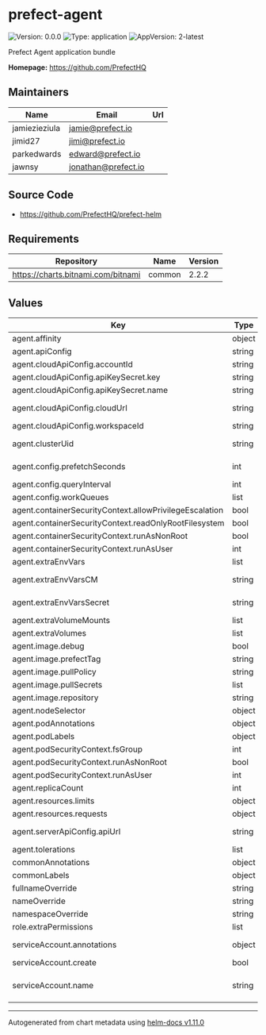 # prefect-agent

![Version: 0.0.0](https://img.shields.io/badge/Version-0.0.0-informational?style=flat-square) ![Type: application](https://img.shields.io/badge/Type-application-informational?style=flat-square) ![AppVersion: 2-latest](https://img.shields.io/badge/AppVersion-2--latest-informational?style=flat-square)

Prefect Agent application bundle

**Homepage:** <https://github.com/PrefectHQ>

## Maintainers

| Name | Email | Url |
| ---- | ------ | --- |
| jamiezieziula | <jamie@prefect.io> |  |
| jimid27 | <jimi@prefect.io> |  |
| parkedwards | <edward@prefect.io> |  |
| jawnsy | <jonathan@prefect.io> |  |

## Source Code

* <https://github.com/PrefectHQ/prefect-helm>

## Requirements

| Repository | Name | Version |
|------------|------|---------|
| https://charts.bitnami.com/bitnami | common | 2.2.2 |

## Values

| Key | Type | Default | Description |
|-----|------|---------|-------------|
| agent.affinity | object | `{}` | affinity for agent pods assignment |
| agent.apiConfig | string | `"cloud"` | one of 'cloud' or 'server' |
| agent.cloudApiConfig.accountId | string | `""` | prefect account ID |
| agent.cloudApiConfig.apiKeySecret.key | string | `"key"` | prefect API secret key |
| agent.cloudApiConfig.apiKeySecret.name | string | `"prefect-api-key"` | prefect API secret name |
| agent.cloudApiConfig.cloudUrl | string | `"https://api.prefect.cloud/api"` | prefect cloud API url; the full URL is constructed as https://cloudUrl/accounts/accountId/workspaces/workspaceId |
| agent.cloudApiConfig.workspaceId | string | `""` | prefect workspace ID |
| agent.clusterUid | string | `""` | unique cluster identifier, if none is provided this value will be infered at time of helm install |
| agent.config.prefetchSeconds | int | `10` | when querying for runs, how many seconds in the future can they be scheduled |
| agent.config.queryInterval | int | `5` | how often the agent will query for runs |
| agent.config.workQueues | list | `["default"]` | names of prefect workqueues the agent will poll |
| agent.containerSecurityContext.allowPrivilegeEscalation | bool | `false` | set agent containers' security context allowPrivilegeEscalation |
| agent.containerSecurityContext.readOnlyRootFilesystem | bool | `true` | set agent containers' security context readOnlyRootFilesystem |
| agent.containerSecurityContext.runAsNonRoot | bool | `true` | set agent containers' security context runAsNonRoot |
| agent.containerSecurityContext.runAsUser | int | `1001` | set agent containers' security context runAsUser |
| agent.extraEnvVars | list | `[]` | array with extra environment variables to add to agent nodes |
| agent.extraEnvVarsCM | string | `""` | name of existing ConfigMap containing extra env vars to add to agent nodes |
| agent.extraEnvVarsSecret | string | `""` | name of existing Secret containing extra env vars to add to agent nodes |
| agent.extraVolumeMounts | list | `[]` | array with extra volumeMounts for the agent pod |
| agent.extraVolumes | list | `[]` | array with extra volumes for the agent pod |
| agent.image.debug | bool | `false` | enable agent image debug mode |
| agent.image.prefectTag | string | `"2-latest"` | prefect image tag (immutable tags are recommended) |
| agent.image.pullPolicy | string | `"IfNotPresent"` | agent image pull policy |
| agent.image.pullSecrets | list | `[]` | agent image pull secrets |
| agent.image.repository | string | `"prefecthq/prefect"` | agent image repository |
| agent.nodeSelector | object | `{}` | node labels for agent pods assignment |
| agent.podAnnotations | object | `{}` | extra annotations for agent pod |
| agent.podLabels | object | `{}` | extra labels for agent pod |
| agent.podSecurityContext.fsGroup | int | `1001` | set agent pod's security context fsGroup |
| agent.podSecurityContext.runAsNonRoot | bool | `true` | set agent pod's security context runAsNonRoot |
| agent.podSecurityContext.runAsUser | int | `1001` | set agent pod's security context runAsUser |
| agent.replicaCount | int | `1` | number of agent replicas to deploy |
| agent.resources.limits | object | `{"cpu":"1000m","memory":"1Gi"}` | the requested limits for the agent container |
| agent.resources.requests | object | `{"cpu":"100m","memory":"256Mi"}` | the requested resources for the agent container |
| agent.serverApiConfig.apiUrl | string | `"http://127.0.0.1:4200/api"` | prefect API url (PREFECT_API_URL); should be in-cluster URL if the agent is deployed in the same cluster as the API |
| agent.tolerations | list | `[]` | tolerations for agent pods assignment |
| commonAnnotations | object | `{}` | annotations to add to all deployed objects |
| commonLabels | object | `{}` | labels to add to all deployed objects |
| fullnameOverride | string | `"prefect-agent"` | fully override common.names.fullname |
| nameOverride | string | `""` | partially overrides common.names.name |
| namespaceOverride | string | `""` | fully override common.names.namespace |
| role.extraPermissions | list | `[]` | array with extra permissions to add to the agent role |
| serviceAccount.annotations | object | `{}` | additional service account annotations (evaluated as a template) |
| serviceAccount.create | bool | `true` | specifies whether a ServiceAccount should be created |
| serviceAccount.name | string | `""` | the name of the ServiceAccount to use. if not set and create is true, a name is generated using the common.names.fullname template |

----------------------------------------------
Autogenerated from chart metadata using [helm-docs v1.11.0](https://github.com/norwoodj/helm-docs/releases/v1.11.0)
